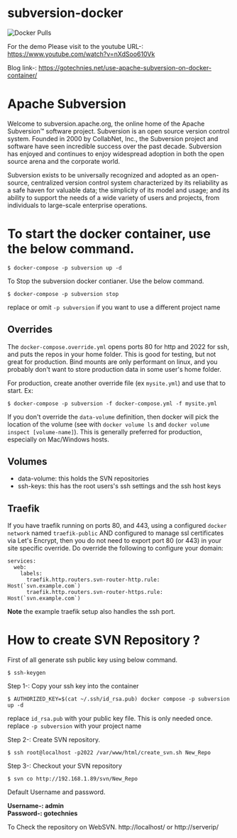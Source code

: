 # subversion-docker
<img alt="Docker Pulls" src="https://img.shields.io/docker/pulls/arvindr226/subversion?style=plastic">

For the demo Please visit to the youtube URL-: https://www.youtube.com/watch?v=nXdSoo610Vk

Blog link-: https://gotechnies.net/use-apache-subversion-on-docker-container/

# Apache Subversion
Welcome to subversion.apache.org, the online home of the Apache Subversion™ software project. 
Subversion is an open source version control system. Founded in 2000 by CollabNet, Inc., the Subversion project 
and software have seen incredible success over the past decade. 
Subversion has enjoyed and continues to enjoy widespread adoption in both the open source arena and the corporate world.

Subversion exists to be universally recognized and adopted as an open-source, centralized version control system characterized 
by its reliability as a safe haven for valuable data; the simplicity of its model and usage; and its ability to support the needs 
of a wide variety of users and projects, from individuals to large-scale enterprise operations.

# To start the docker container, use the below command.
```
$ docker-compose -p subversion up -d
```

To Stop the subversion docker contianer. Use the below command.
```
$ docker-compose -p subversion stop
```

replace or omit `-p subversion` if you want to use a different project name

## Overrides

The `docker-compose.override.yml` opens ports 80 for http and 2022 for ssh, and puts the repos in your home folder.
This is good for testing, but not great for production. Bind mounts are only performant on linux, and you probably
don't want to store production data in some user's home folder.

For production, create another override file (ex `mysite.yml`) and use that to start. Ex:
```
$ docker-compose -p subversion -f docker-compose.yml -f mysite.yml
```

If you don't override the `data-volume` definition, then docker will pick the location of the volume
(see with `docker volume ls` and `docker volume inspect [volume-name]`). This is generally preferred for
production, especially on Mac/Windows hosts.

## Volumes

- data-volume: this holds the SVN repositories
- ssh-keys: this has the root users's ssh settings and the ssh host keys

## Traefik
If you have traefik running on ports 80, and 443, using a configured `docker network` named `traefik-public` AND configured to manage ssl 
certificates via Let's Encrypt, then you do not need to export port 80 (or 443) in your site specific override. Do override the following
to configure your domain:

```
services:
  web:
    labels:
      traefik.http.routers.svn-router-http.rule: Host(`svn.example.com`)
      traefik.http.routers.svn-router-https.rule: Host(`svn.example.com`)
```

**Note** the example traefik setup also handles the ssh port.

# How to create SVN Repository ?

First of all generate ssh public key using below command.
```
$ ssh-keygen 
```

Step 1-: Copy your ssh key into the container
```
$ AUTHORIZED_KEY=$(cat ~/.ssh/id_rsa.pub) docker compose -p subversion up -d
```
replace `id_rsa.pub` with your public key file. This is only needed once.
replace `-p subversion` with your project name

Step 2-: Create SVN repository.
```
$ ssh root@localhost -p2022 /var/www/html/create_svn.sh New_Repo
```

Step 3-: Checkout your SVN repository
```
$ svn co http://192.168.1.89/svn/New_Repo
```

Default Username and password.  

**Username-: admin**  
**Password-: gotechnies**  

To Check the repository on WebSVN. http://localhost/ or http://serverip/
